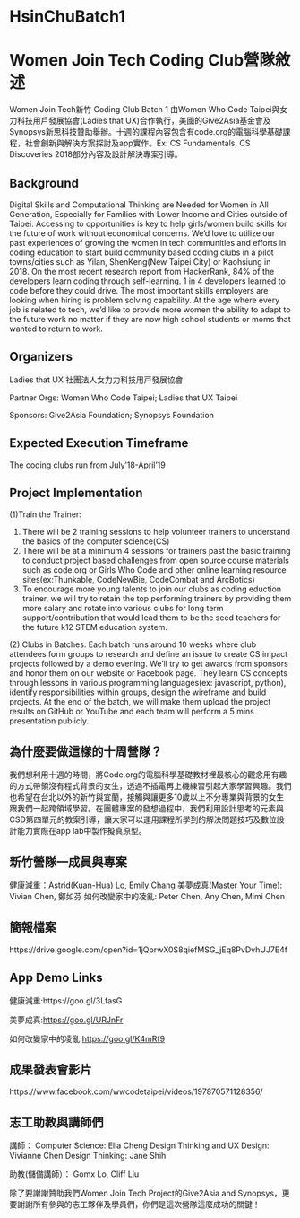 # HsinChuBatch1
<h1>Women Join Tech Coding Club營隊敘述</h1>

Women Join Tech新竹 Coding Club Batch 1 由Women Who Code Taipei與女力科技用戶發展協會(Ladies that UX)合作執行，美國的Give2Asia基金會及Synopsys新思科技贊助舉辦。十週的課程內容包含有code.org的電腦科學基礎課程，社會創新與解決方案探討及app實作。Ex: CS Fundamentals, CS Discoveries 2018部分內容及設計解決專案引導。

<h2>Background</h2>

Digital Skills and Computational Thinking are Needed for Women in All Generation, Especially for Families with Lower Income and Cities outside of Taipei.
Accessing to opportunities is key to help girls/women build skills for the future of work without economical concerns. We’d love to utilize our past experiences of growing the women in tech communities and efforts in coding education to start build community based coding clubs in a pilot towns/cities such as Yilan, ShenKeng(New Taipei City) or Kaohsiung in 2018.
On the most recent research report from HackerRank, 84% of the developers learn coding through self-learning. 1 in 4 developers learned to code before they could drive. The most important skills employers are looking when hiring is problem solving capability.
At the age where every job is related to tech, we’d like to provide more women the ability to adapt to the future work no matter if they are now high school students or moms that wanted to return to work.

<h2>Organizers</h2>
Ladies that UX
社團法⼈女⼒力科技用⼾發展協會

Partner Orgs:
Women Who Code Taipei; Ladies that UX Taipei

Sponsors:
Give2Asia Foundation; Synopsys Foundation

<h2>Expected Execution Timeframe</h2>
The coding clubs run from July’18-April’19

<h2>Project Implementation</h2>

(1)Train the Trainer:
1. There will be 2 training sessions to help volunteer trainers to
understand the basics of the computer science(CS)
2. There will be at a minimum 4 sessions for trainers past the basic
training to conduct project based challenges from open source course materials such as code.org or Girls Who Code and other online learning resource sites(ex:Thunkable, CodeNewBie, CodeCombat and ArcBotics)
3. To encourage more young talents to join our clubs as coding eduction trainer, we will try to retain the top performing trainers by providing them more salary and rotate into various clubs for long term support/contribution that would lead them to be the seed teachers for the future k12 STEM education system.

(2) Clubs in Batches:
Each batch runs around 10 weeks where club attendees form groups to research and define an issue to create CS impact projects followed by a demo evening. We’ll try to get awards from sponsors and honor them on our website or Facebook page. They learn CS concepts through lessons in various programming languages(ex: javascript, python), identify responsibilities within groups, design the wireframe and build projects. At the end of the batch, we will make them upload the project results on GitHub or YouTube and each team will perform a 5 mins presentation publicly.

<h2>為什麼要做這樣的十周營隊？</h2>

我們想利用十週的時間，將Code.org的電腦科學基礎教材裡最核心的觀念用有趣的方式帶領沒有程式背景的女生，透過不插電再上機練習引起大家學習興趣。我們也希望在台北以外的新竹與宜蘭，接觸與讓更多10歲以上不分專業與背景的女生跟我們一起跨領域學習。在團體專案的發想過程中，我們利用設計思考的元素與CSD第四單元的教案引導，讓大家可以運用課程所學到的解決問題技巧及數位設計能力實際在app lab中製作擬真原型。

<h2>新竹營隊一成員與專案</h2>
健康減重：Astrid(Kuan-Hua) Lo, Emily Chang
美夢成真(Master Your Time): Vivian Chen, 鄭如芬
如何改變家中的凌亂: Peter Chen, Any Chen, Mimi Chen


<h2>簡報檔案</h2>
https://drive.google.com/open?id=1jQprwX0S8qiefMSG_jEq8PvDvhUJ7E4f

<h2>App Demo Links</h2>
健康減重:https://goo.gl/3LfasG

美夢成真:https://goo.gl/URJnFr

如何改變家中的凌亂:https://goo.gl/K4mRf9

<h2>成果發表會影片</h2>
https://www.facebook.com/wwcodetaipei/videos/197870571128356/

<h2>志工助教與講師們</h2>
講師：
Computer Science: Ella Cheng
Design Thinking and UX Design: Vivianne Chen
Design Thinking: Jane Shih

助教(儲備講師）：
Gomx Lo, Cliff Liu

除了要謝謝贊助我們Women Join Tech Project的Give2Asia and Synopsys，更要謝謝所有參與的志工夥伴及學員們，你們是這次營隊這麼成功的關鍵！
